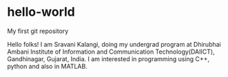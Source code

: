 # hello-world
My first git repository

Hello folks!
I am Sravani Kalangi, doing my undergrad program at Dhirubhai Ambani Institute of Information and Communication Technology(DAIICT), Gandhinagar, Gujarat, India. I am interested in programming using C++, python and also in MATLAB. 
